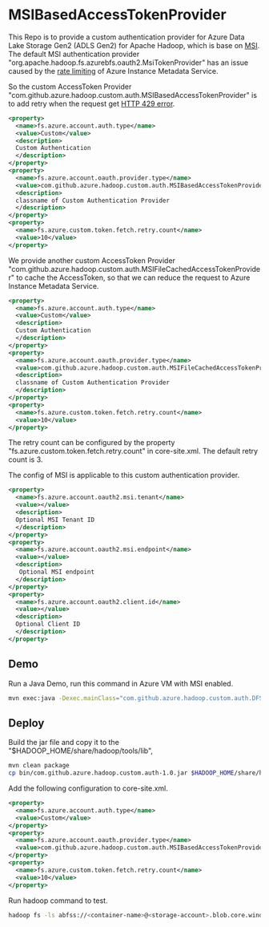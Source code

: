 # MSIBasedAccessTokenProvider

This Repo is to provide a custom authentication provider for Azure Data Lake Storage Gen2 (ADLS Gen2) for Apache Hadoop, which is base on  [MSI](https://learn.microsoft.com/en-us/azure/active-directory/managed-identities-azure-resources/overview). The default MSI authentication provider "org.apache.hadoop.fs.azurebfs.oauth2.MsiTokenProvider" has an issue  caused by the [rate limiting](https://learn.microsoft.com/en-us/azure/virtual-machines/windows/instance-metadata-service?tabs=windows#rate-limiting) of Azure Instance Metadata Service.

So the custom AccessToken Provider "com.github.azure.hadoop.custom.auth.MSIBasedAccessTokenProvider" is to add retry when the request get [HTTP 429 error](https://developer.mozilla.org/en-US/docs/Web/HTTP/Status/429).


```xml
<property>
  <name>fs.azure.account.auth.type</name>
  <value>Custom</value>
  <description>
  Custom Authentication
  </description>
</property>
<property>
  <name>fs.azure.account.oauth.provider.type</name>
  <value>com.github.azure.hadoop.custom.auth.MSIBasedAccessTokenProvider</value>
  <description>
  classname of Custom Authentication Provider
  </description>
</property>
<property>
  <name>fs.azure.custom.token.fetch.retry.count</name>
  <value>10</value>
</property>
```
We provide another custom AccessToken Provider "com.github.azure.hadoop.custom.auth.MSIFileCachedAccessTokenProvider" to cache the AccessToken, so that we can reduce the request to Azure Instance Metadata Service.
```xml
<property>
  <name>fs.azure.account.auth.type</name>
  <value>Custom</value>
  <description>
  Custom Authentication
  </description>
</property>
<property>
  <name>fs.azure.account.oauth.provider.type</name>
  <value>com.github.azure.hadoop.custom.auth.MSIFileCachedAccessTokenProvider</value>
  <description>
  classname of Custom Authentication Provider
  </description>
</property>
<property>
  <name>fs.azure.custom.token.fetch.retry.count</name>
  <value>10</value>
</property>
```

The retry count can be configured by the property "fs.azure.custom.token.fetch.retry.count" in core-site.xml. The default retry count is 3.



The config of MSI is applicable to this custom authentication provider.

```xml
<property>
  <name>fs.azure.account.oauth2.msi.tenant</name>
  <value></value>
  <description>
  Optional MSI Tenant ID
  </description>
</property>
<property>
  <name>fs.azure.account.oauth2.msi.endpoint</name>
  <value></value>
  <description>
   Optional MSI endpoint
  </description>
</property>
<property>
  <name>fs.azure.account.oauth2.client.id</name>
  <value></value>
  <description>
  Optional Client ID
  </description>
</property>
```

## Demo

Run a Java Demo, run this command in Azure VM with MSI enabled.

```bash
mvn exec:java -Dexec.mainClass="com.github.azure.hadoop.custom.auth.DFSCustomMSIApp" -Dexec.args="wasbs://<container-name>@<storage-account>.blob.core.windows.net/<file-name>"
```

## Deploy

Build the jar file and copy it to the "$HADOOP_HOME/share/hadoop/tools/lib",

```bash
mvn clean package
cp bin/com.github.azure.hadoop.custom.auth-1.0.jar $HADOOP_HOME/share/hadoop/tools/lib
```

Add the following configuration to core-site.xml.

```xml
<property>
  <name>fs.azure.account.auth.type</name>
  <value>Custom</value>
</property>
<property>
  <name>fs.azure.account.oauth.provider.type</name>
  <value>com.github.azure.hadoop.custom.auth.MSIBasedAccessTokenProvider</value>
</property>
<property>
  <name>fs.azure.custom.token.fetch.retry.count</name>
  <value>10</value>
</property>
```

Run hadoop command to test.

```bash
hadoop fs -ls abfss://<container-name>@<storage-account>.blob.core.windows.net/<file-name>
```
